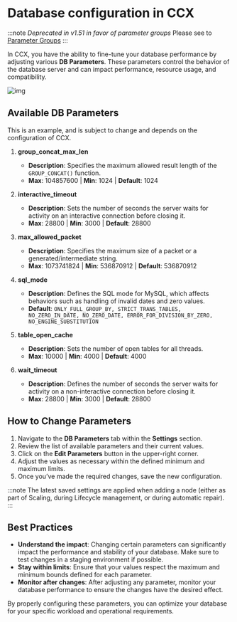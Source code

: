 # Database configuration in CCX

:::note
*Deprecated in v1.51 in favor of parameter groups* 
Please see to [Parameter Groups](Parameter-group.md)
::: 

In CCX, you have the ability to fine-tune your database performance by adjusting various **DB Parameters**. These parameters control the behavior of the database server and can impact performance, resource usage, and compatibility.

![img](../images/change_db_config.png)

## Available DB Parameters

This is an example, and is subject to change and depends on the configuration of CCX.

1. **group_concat_max_len**

   - **Description**: Specifies the maximum allowed result length of the `GROUP_CONCAT()` function.
   - **Max**: 104857600 | **Min**: 1024 | **Default**: 1024

2. **interactive_timeout**

   - **Description**: Sets the number of seconds the server waits for activity on an interactive connection before closing it.
   - **Max**: 28800 | **Min**: 3000 | **Default**: 28800

3. **max_allowed_packet**

   - **Description**: Specifies the maximum size of a packet or a generated/intermediate string.
   - **Max**: 1073741824 | **Min**: 536870912 | **Default**: 536870912

4. **sql_mode**

   - **Description**: Defines the SQL mode for MySQL, which affects behaviors such as handling of invalid dates and zero values.
   - **Default**: `ONLY_FULL_GROUP_BY, STRICT_TRANS_TABLES, NO_ZERO_IN_DATE, NO_ZERO_DATE, ERROR_FOR_DIVISION_BY_ZERO, NO_ENGINE_SUBSTITUTION`

5. **table_open_cache**

   - **Description**: Sets the number of open tables for all threads.
   - **Max**: 10000 | **Min**: 4000 | **Default**: 4000

6. **wait_timeout**

   - **Description**: Defines the number of seconds the server waits for activity on a non-interactive connection before closing it.
   - **Max**: 28800 | **Min**: 3000 | **Default**: 28800

## How to Change Parameters

1. Navigate to the **DB Parameters** tab within the **Settings** section.
2. Review the list of available parameters and their current values.
3. Click on the **Edit Parameters** button in the upper-right corner.
4. Adjust the values as necessary within the defined minimum and maximum limits.
5. Once you’ve made the required changes, save the new configuration.

:::note
The latest saved settings are applied when adding a node (either as part of Scaling, during Lifecycle management, or during automatic repair).
:::

## Best Practices

- **Understand the impact**: Changing certain parameters can significantly impact the performance and stability of your database. Make sure to test changes in a staging environment if possible.
- **Stay within limits**: Ensure that your values respect the maximum and minimum bounds defined for each parameter.
- **Monitor after changes**: After adjusting any parameter, monitor your database performance to ensure the changes have the desired effect.

By properly configuring these parameters, you can optimize your database for your specific workload and operational requirements.
